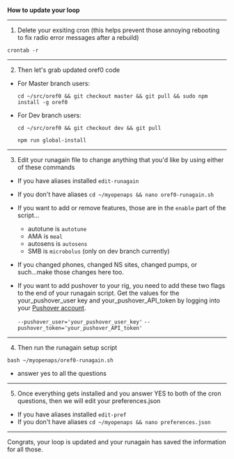 **How to update your loop**

*******************
1. Delete your exsiting cron (this helps prevent those annoying rebooting to fix radio error messages after a rebuild)

`crontab -r`

********************
2.  Then let's grab updated oref0 code

* For Master branch users:

  `cd ~/src/oref0 && git checkout master && git pull && sudo npm install -g oref0`

* For Dev branch users: 

  `cd ~/src/oref0 && git checkout dev && git pull`
  
  `npm run global-install`

********************
3.  Edit your runagain file to change anything that you'd like by using either of these commands

* If you have aliases installed `edit-runagain`
* If you don't have aliases `cd ~/myopenaps && nano oref0-runagain.sh`

* If you want to add or remove features, those are in the `enable` part of the script...

  * autotune is `autotune`
  * AMA is `meal`
  * autosens is `autosens`
  * SMB is `microbolus` (only on dev branch currently)

* If you changed phones, changed NS sites, changed pumps, or such...make those changes here too.

* If you want to add pushover to your rig, you need to add these two flags to the end of your runagain script.  Get the values for the your_pushover_user key and your_pushover_API_token by logging into your [Pushover account](http://pushover.net).

  `--pushover_user='your_pushover_user_key'`
  `--pushover_token='your_pushover_API_token'`
********************
4. Then run the runagain setup script

`bash ~/myopenaps/oref0-runagain.sh`

* answer yes to all the questions
********************
5. Once everything gets installed and you answer YES to both of the cron questions, then we will edit your preferences.json

* If you have aliases installed `edit-pref`
* If you don't have aliases `cd ~/myopenaps && nano preferences.json`

********************
Congrats, your loop is updated and your runagain has saved the information for all those.
